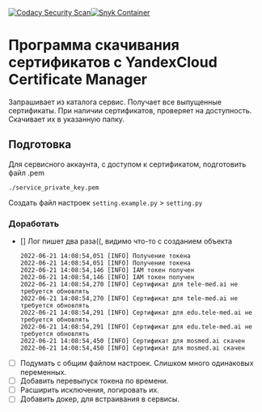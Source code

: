 [![Codacy Security Scan](https://github.com/gseldon/yandex-cloud-certificate-manager-get/actions/workflows/codacy.yml/badge.svg)](https://github.com/gseldon/yandex-cloud-certificate-manager-get/actions/workflows/codacy.yml)[![Snyk Container](https://github.com/gseldon/yandex-cloud-certificate-manager-get/actions/workflows/snyk-container.yml/badge.svg)](https://github.com/gseldon/yandex-cloud-certificate-manager-get/actions/workflows/snyk-container.yml)

# Программа скачивания сертификатов с YandexCloud Certificate Manager

Запрашивает из каталога сервис.
Получает все выпущенные сертификаты.
При наличии сертификатов, проверяет на доступность. 
Скачивает их в указанную  папку. 

## Подготовка

Для сервисного аккаунта, с доступом к сертификатом, подготовить файл .pem 

```./service_private_key.pem```

Создать файл настроек ```setting.example.py``` > ```setting.py```

### Доработать

- [] Лог пишет два раза((, видимо что-то с созданием объекта

    ```
    2022-06-21 14:08:54,051 [INFO] Получение токена
    2022-06-21 14:08:54,051 [INFO] Получение токена
    2022-06-21 14:08:54,146 [INFO] IAM токен получен
    2022-06-21 14:08:54,146 [INFO] IAM токен получен
    2022-06-21 14:08:54,270 [INFO] Сертификат для tele-med.ai не требуется обновлять
    2022-06-21 14:08:54,270 [INFO] Сертификат для tele-med.ai не требуется обновлять
    2022-06-21 14:08:54,291 [INFO] Сертификат для edu.tele-med.ai не требуется обновлять
    2022-06-21 14:08:54,291 [INFO] Сертификат для edu.tele-med.ai не требуется обновлять
    2022-06-21 14:08:54,450 [INFO] Сертификат для mosmed.ai скачен
    2022-06-21 14:08:54,450 [INFO] Сертификат для mosmed.ai скачен
    ```
- [ ] Подумать с общим файлом настроек. Слишком много одинаковых переменных.
- [ ] Добавить перевыпуск токена по времени.
- [ ] Расширить исключения, логировать их.
- [ ] Добавить докер, для встраивания в сервисы.
